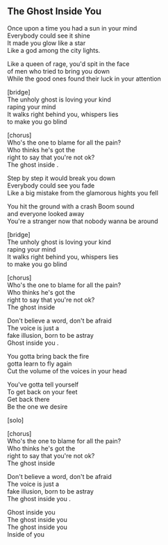 ## The Ghost Inside You

Once upon a time you had a sun in your mind    
Everybody could see it shine  
It made you glow like a star  
Like a god among the city lights.

Like a queen of rage, you'd spit in the face  
of men who tried to bring you down  
While the good ones found their luck in your attention  

[bridge]  
The unholy ghost is loving your kind  
raping your mind  
It walks right behind you, whispers lies  
to make you go blind  

[chorus]   
Who's the one to blame for all the pain?  
Who thinks he's got the  
right to say that you're not ok?  
The ghost inside .  

Step by step it would break you down  
Everybody could see you fade  
Like a big mistake from the glamorous hights you fell  

You hit the ground with a crash Boom sound  
and everyone looked away  
You're a stranger now that nobody wanna be around  

[bridge]  
The unholy ghost is loving your kind  
raping your mind  
It walks right behind you, whispers lies  
to make you go blind  

[chorus]  
Who's the one to blame for all the pain?  
Who thinks he's got the  
right to say that you're not ok?  
The ghost inside  

Don't believe a word, don't be afraid  
The voice is just a  
fake illusion, born to be astray  
Ghost inside you .  

You gotta bring back the fire  
gotta learn to fly again  
Cut the volume of the voices in your head  

You've gotta tell yourself  
To get back on your feet  
Get back there  
Be the one we desire  

[solo]    

[chorus]  
Who's the one to blame for all the pain?  
Who thinks he's got the  
right to say that you're not ok?  
The ghost inside  

Don't believe a word, don't be afraid  
The voice is just a  
fake illusion, born to be astray  
The ghost inside you .  

Ghost inside you  
The ghost inside you  
The ghost inside you  
Inside of you  
